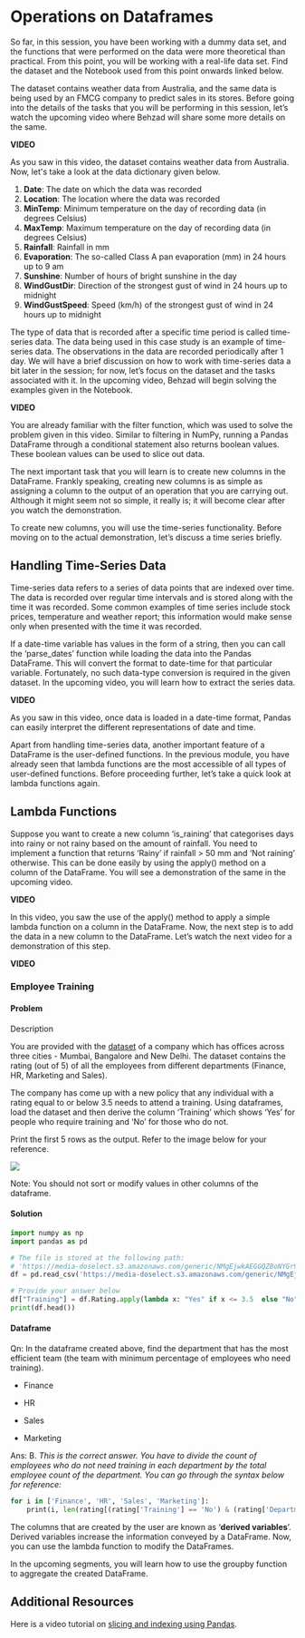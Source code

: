 # Operations on Dataframes

So far, in this session, you have been working with a dummy data set, and the functions that were performed on the data were more theoretical than practical. From this point, you will be working with a real-life data set. Find the dataset and the Notebook used from this point onwards linked below.

The dataset contains weather data from Australia, and the same data is being used by an FMCG company to predict sales in its stores. Before going into the details of the tasks that you will be performing in this session, let’s watch the upcoming video where Behzad will share some more details on the same.

**VIDEO**

As you saw in this video, the dataset contains weather data from Australia. Now, let's take a look at the data dictionary given below.

1. **Date**: The date on which the data was recorded
2. **Location**: The location where the data was recorded
3. **MinTemp**: Minimum temperature on the day of recording data (in degrees Celsius)
4. **MaxTemp**: Maximum temperature on the day of recording data (in degrees Celsius)
5. **Rainfall**: Rainfall in mm
6. **Evaporation**: The so-called Class A pan evaporation (mm) in 24 hours up to 9 am
7. **Sunshine**: Number of hours of bright sunshine in the day
8. **WindGustDir**: Direction of the strongest gust of wind in 24 hours up to midnight
9. **WindGustSpeed**: Speed (km/h) of the strongest gust of wind in 24 hours up to midnight

The type of data that is recorded after a specific time period is called time-series data. The data being used in this case study is an example of time-series data. The observations in the data are recorded periodically after 1 day. We will have a brief discussion on how to work with time-series data a bit later in the session; for now, let’s focus on the dataset and the tasks associated with it. In the upcoming video, Behzad will begin solving the examples given in the Notebook. 

**VIDEO**

You are already familiar with the filter function, which was used to solve the problem given in this video. Similar to filtering in NumPy, running a Pandas DataFrame through a conditional statement also returns boolean values. These boolean values can be used to slice out data. 

The next important task that you will learn is to create new columns in the DataFrame. Frankly speaking, creating new columns is as simple as assigning a column to the output of an operation that you are carrying out. Although it might seem not so simple, it really is; it will become clear after you watch the demonstration.

To create new columns, you will use the time-series functionality. Before moving on to the actual demonstration, let’s discuss a time series briefly.

## Handling Time-Series Data

Time-series data refers to a series of data points that are indexed over time. The data is recorded over regular time intervals and is stored along with the time it was recorded. Some common examples of time series include stock prices, temperature and weather report; this information would make sense only when presented with the time it was recorded.

If a date-time variable has values in the form of a string, then you can call the ‘parse_dates’ function while loading the data into the Pandas DataFrame. This will convert the format to date-time for that particular variable. Fortunately, no such data-type conversion is required in the given dataset. In the upcoming video, you will learn how to extract the series data.

**VIDEO**

As you saw in this video, once data is loaded in a date-time format, Pandas can easily interpret the different representations of date and time.

Apart from handling time-series data, another important feature of a DataFrame is the user-defined functions. In the previous module, you have already seen that lambda functions are the most accessible of all types of user-defined functions. Before proceeding further, let’s take a quick look at lambda functions again.

## Lambda Functions

Suppose you want to create a new column ‘is_raining’ that categorises days into rainy or not rainy based on the amount of rainfall. You need to implement a function that returns ‘Rainy’ if rainfall > 50 mm and ‘Not raining’ otherwise. This can be done easily by using the apply() method on a column of the DataFrame. You will see a demonstration of the same in the upcoming video. 

**VIDEO**

In this video, you saw the use of the apply() method to apply a simple lambda function on a column in the DataFrame. Now, the next step is to add the data in a new column to the DataFrame. Let’s watch the next video for a demonstration of this step. 

**VIDEO**

### Employee Training

#### Problem

Description

You are provided with the [dataset](https://media-doselect.s3.amazonaws.com/generic/NMgEjwkAEGGQZBoNYGr9Ld7w0/rating.csv) of a company which has offices across three cities - Mumbai, Bangalore and New Delhi. The dataset contains the rating (out of 5) of all the employees from different departments (Finance, HR, Marketing and Sales). 

The company has come up with a new policy that any individual with a rating equal to or below 3.5 needs to attend a training. Using dataframes, load the dataset and then derive the column ‘Training’ which shows ‘Yes’ for people who require training and ‘No’ for those who do not.

Print the first 5 rows as the output. Refer to the image below for your reference.

![](https://media-doselect.s3.amazonaws.com/generic/QRJ27vaKx7XVW3B2nag54Bepv/03.%20Employee%20Rating.PNG)

Note: You should not sort or modify values in other columns of the dataframe.

#### Solution

```python
import numpy as np
import pandas as pd

# The file is stored at the following path:
# 'https://media-doselect.s3.amazonaws.com/generic/NMgEjwkAEGGQZBoNYGr9Ld7w0/rating.csv'
df = pd.read_csv('https://media-doselect.s3.amazonaws.com/generic/NMgEjwkAEGGQZBoNYGr9Ld7w0/rating.csv')

# Provide your answer below
df["Training"] = df.Rating.apply(lambda x: "Yes" if x <= 3.5  else "No")
print(df.head())
```

#### Dataframe

Qn: In the dataframe created above, find the department that has the most efficient team (the team with minimum percentage of employees who need training).

- Finance

- HR

- Sales

- Marketing

Ans: B. *This is the correct answer. You have to divide the count of employees who do not need training in each department by the total employee count of the department. You can go through the syntax below for reference:*

```python
for i in ['Finance', 'HR', 'Sales', 'Marketing']:
    print(i, len(rating[(rating['Training'] == 'No') & (rating['Department'] == i)]) / len(rating[rating['Department'] == i]) * 100)
```

The columns that are created by the user are known as ‘**derived variables**’. Derived variables increase the information conveyed by a DataFrame. Now, you can use the lambda function to modify the DataFrames. 

In the upcoming segments, you will learn how to use the groupby function to aggregate the created DataFrame.

## Additional Resources

Here is a video tutorial on [slicing and indexing using Pandas](https://www.youtube.com/watch?v=SYNEHBofpGE).

